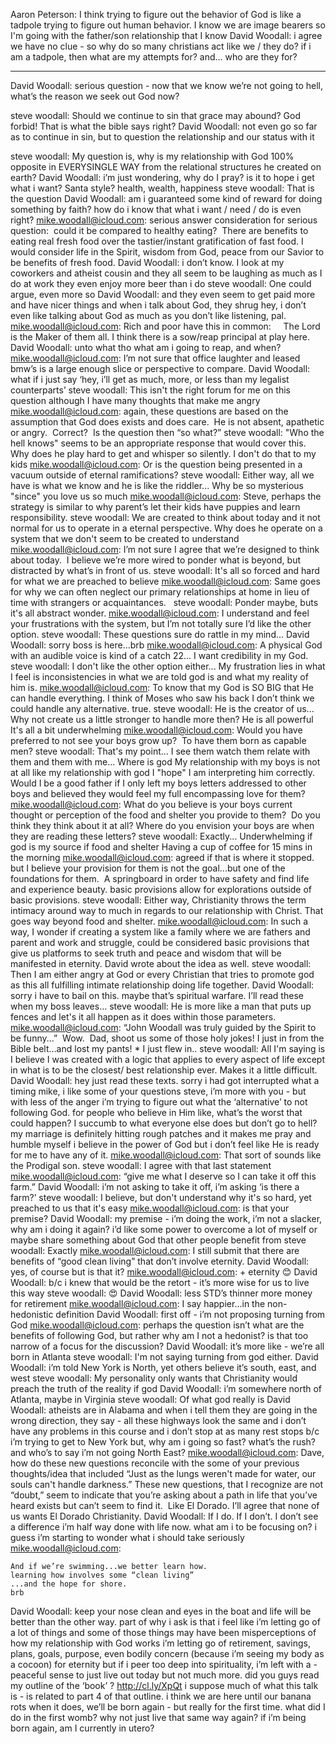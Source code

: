 Aaron Peterson:
    I think trying to figure out the behavior of God is like a tadpole trying to figure out human behavior. I know we are image bearers so I'm going with the father/son relationship that I know 
David Woodall:
    i agree we have no clue - so why do so many christians act like we / they do?
    if i am a tadpole, then what are my attempts for?
    and… who are they for?

-------------------

David Woodall:
    serious question - now that we know we’re not going to hell, what’s the reason we seek out God now?

steve woodall:
    Should we continue to sin that grace may abound? God forbid!
    That is what the bible says right?
David Woodall:
    not even go so far as to continue in sin, but to question the relationship and our status with it

steve woodall:
    My question is, why is my relationship with God 100% opposite in EVERYSINGLE WAY from the relational structures he created on earth?
David Woodall:
    i’m just wondering, why do I pray? is it to hope i get what i want? Santa style?
    health, wealth, happiness
steve woodall:
    That is the question
David Woodall:
    am i guaranteed some kind of reward for doing something by faith? how do i know that what i want / need / do is even right?
mike.woodall@icloud.com:
    serious answer consideration for serious question:  could it be compared to healthy eating?  There are benefits to eating real fresh food over the tastier/instant gratification of fast food.
    I would consider life in the Spirit, wisdom from God, peace from our Savior to be benefits of fresh food.
David Woodall:
    i don’t know. I look at my coworkers and atheist cousin and they all seem to be laughing as much as I do at work
    they even enjoy more beer than i do
steve woodall:
    One could argue, even more so
David Woodall:
    and they even seem to get paid more and have nicer things
    and when i talk about God, they shrug
    hey, i don’t even like talking about God as much as you don’t like listening, pal.
mike.woodall@icloud.com:
    Rich and poor have this in common:
    The Lord is the Maker of them all.
    I think there is a sow/reap principal at play here.
David Woodall:
    unto what tho
    what am i going to reap, and when?
mike.woodall@icloud.com:
    I’m not sure that office laughter and leased bmw’s is a large enough slice or perspective to compare.
David Woodall:
    what if i just say ‘hey, i’ll get as much, more, or less than my legalist counterparts’
steve woodall:
    This isn't the right forum for me on this question although I have many thoughts that make me angry
mike.woodall@icloud.com:
    again, these questions are based on the assumption that God does exists and does care.  He is not absent, apathetic or angry.  Correct?  Is the question then “so what?”
steve woodall:
    "Who the hell knows" seems to be an appropriate response that would cover this.
    Why does he play hard to get and whisper so silently. I don't do that to my kids
mike.woodall@icloud.com:
    Or is the question being presented in a vacuum outside of eternal ramifications?
steve woodall:
    Either way, all we have is what we know and he is like the riddler... Why be so mysterious "since" you love us so much
mike.woodall@icloud.com:
    Steve, perhaps the strategy is similar to why parent’s let their kids have puppies and learn responsibility.
steve woodall:
    We are created to think about today and it not normal for us to operate in a eternal perspective. Why does he operate on a system that we don't seem to be created to understand
mike.woodall@icloud.com:
    I’m not sure I agree that we’re designed to think about today.  I believe we’re more wired to ponder what is beyond, but distracted by what’s in front of us.
steve woodall:
    It's all so forced and hard for what we are preached to believe
mike.woodall@icloud.com:
    Same goes for why we can often neglect our primary relationships at home in lieu of time with strangers or acquaintances.  
steve woodall:
    Ponder maybe, buts it's all abstract wonder.
mike.woodall@icloud.com:
    I understand and feel your frustrations with the system, but I’m not totally sure I’d like the other option.
steve woodall:
    These questions sure do rattle in my mind...
David Woodall:
    sorry boss is here…brb
mike.woodall@icloud.com:
    A physical God with an audible voice is kind of a catch 22...
    I want credibility in my God.
steve woodall:
    I don't like the other option either... My frustration lies in what I feel is inconsistencies in what we are told god is and what my reality of him is. 
mike.woodall@icloud.com:
    To know that my God is SO BIG that He can handle everything.
    I think of Moses who saw his back
    I don’t think we could handle any alternative. 
    true.
steve woodall:
    He is the creator of us... Why not create us a little stronger to handle more then? He is all powerful
    It's all a bit underwhelming
mike.woodall@icloud.com:
    Would you have preferred to not see your boys grow up?  To have them born as capable men?
steve woodall:
    That's my point... I see them watch them relate with them and them with me... Where is god
    My relationship with my boys is not at all like my relationship with god
    I "hope" I am interpreting him correctly. 
    Would I be a good father if I only left my boys letters addressed to other boys and believed they would feel my full encompassing love for them? 
mike.woodall@icloud.com:
    What do you believe is your boys current thought or perception of the food and shelter you provide to them?  Do you think they think about it at all?
    Where do you envision your boys are when they are reading these letters?
steve woodall:
    Exactly... Underwhelming if god is my source if food and shelter
    Having a cup of coffee for 15 mins in the morning
mike.woodall@icloud.com:
    agreed if that is where it stopped.
    but I believe your provision for them is not the goal...but one of the foundations for them.  A springboard in order to have safety and find life and experience beauty.
    basic provisions allow for explorations outside of basic provisions.
steve woodall:
    Either way, Christianity throws the term intimacy around way to much in regards to our relationship with Christ. That goes way beyond food and shelter.
mike.woodall@icloud.com:
    In such a way, I wonder if creating a system like a family where we are fathers and parent and work and struggle, could be considered basic provisions that give us platforms to seek truth and peace and wisdom that will be manifested in eternity.
    David wrote about the idea as well.
steve woodall:
    Then I am either angry at God or every Christian that tries to promote god as this all fulfilling intimate relationship doing life together.
David Woodall:
    sorry i have to bail on this. maybe that’s spiritual warfare. I’ll read these when my boss leaves… 
steve woodall:
    He is more like a man that puts up fences and let's it all happen as it does within those parameters.
mike.woodall@icloud.com:
    “John Woodall was truly guided by the Spirit to be funny...”  Wow.  Dad, shoot us some of those holy jokes!
    I just in from the Bible belt...and lost my pants!
    * I just flew in..
steve woodall:
    All I'm saying is I believe I was created with a logic that applies to every aspect of life except in what is to be the closest/ best relationship ever. Makes it a little difficult.
David Woodall:
    hey just read these texts. sorry i had got interrupted what a timing
    mike, i like some of your questions
    steve, i’m more with you - but with less of the anger
    i’m trying to figure out what the ‘alternative’ to not following God. 
    for people who believe in Him
    like, what’s the worst that could happen? I succumb to what everyone else does but don’t go to hell?
    my marriage is definitely hitting rough patches and it makes me pray and humble myself
    i believe in the power of God but i don’t feel like He is ready for me to have any of it.
mike.woodall@icloud.com:
    That sort of sounds like the Prodigal son.
steve woodall:
    I agree with that last statement
mike.woodall@icloud.com:
    “give me what I deserve so I can take it off this farm.”
David Woodall:
    i’m not asking to take it off, i’m asking ‘is there a farm?’
steve woodall:
    I believe, but don't understand why it's so hard, yet preached to us that it's easy
mike.woodall@icloud.com:
    is that your premise?
David Woodall:
    my premise - i’m doing the work, i’m not a slacker, why am i doing it again?
    i’d like some power to overcome a lot of myself
    or maybe share something about God that other people benefit from
steve woodall:
    Exactly
mike.woodall@icloud.com:
    I still submit that there are benefits of “good clean living” that don’t involve eternity.
David Woodall:
    yes, of course
    but is that it?
mike.woodall@icloud.com:
    + eternity
    😊
David Woodall:
    b/c i knew that would be the retort - it’s more wise for us to live this way
steve woodall:
    😍
David Woodall:
    less STD’s
    thinner
    more money for retirement
mike.woodall@icloud.com:
    I say happier...in the non-hedonistic definition
David Woodall:
    first off - i’m not proposing turning from God
mike.woodall@icloud.com:
    perhaps the question isn’t what are the benefits of following God, but rather why am I not a hedonist?
    is that too narrow of a focus for the discussion?
David Woodall:
    it’s more like - we’re all born in Atlanta
steve woodall:
    I'm not saying turning from god either. 
David Woodall:
    i’m told New York is North, yet others believe it’s south, east, and west
steve woodall:
    My personality only wants that Christianity would preach the truth of the reality if god
David Woodall:
    i’m somewhere north of Atlanta, maybe in Virginia
steve woodall:
    Of what god really is
David Woodall:
    atheists are in Alabama
    and when i tell them they are going in the wrong direction, they say - all these highways look the same and i don’t have any problems in this course
    and i don’t stop at as many rest stops b/c i’m trying to get to New York
    but, why am i going so fast? what’s the rush?
    and who’s to say i’m not going North East?
mike.woodall@icloud.com:
    Dave, how do these new questions reconcile with the some of your previous thoughts/idea that included “Just as the lungs weren't made for water, our souls can't handle darkness.”
    These new questions, that I recognize are not “doubt,” seem to indicate that you’re asking about a path in life that you’ve heard exists but can’t seem to find it.  Like El Dorado.
    I’ll agree that none of us wants El Dorado Christianity.
David Woodall:
    If I do. If I don’t. I don’t see a difference
    i’m half way done with life now. what am i to be focusing on?
    i guess i’m starting to wonder what i should take seriously
mike.woodall@icloud.com:
    
    And if we’re swimming...we better learn how.
    learning how involves some “clean living”
    ...and the hope for shore.
    brb
David Woodall:
    keep your nose clean and eyes in the boat and life will be better than the other way.
    part of why i ask is that i feel like i’m letting go of a lot of things and some of those things may have been misperceptions of how my relationship with God works
    i’m letting go of retirement, savings, plans, goals, purpose, even bodily concern (because i’m seeing my body as a cocoon) for eternity
    but if i peer too deep into spirituality, i’m left with a - peaceful sense to just live out today but not much more.
    did you guys read my outline of the ‘book’ ?
    http://cl.ly/XpQt
    i suppose much of what this talk is - is related to part 4 of that outline.
    i think we are here until our banana rots
    when it does, we’ll be born again - but really for the first time.
    what did I do in the first womb? why not just live that same way again?
    if i’m being born again, am I currently in utero?
